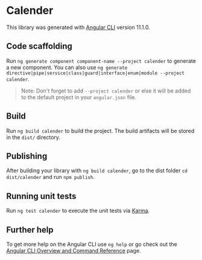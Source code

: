# Calender

This library was generated with [Angular CLI](https://github.com/angular/angular-cli) version 11.1.0.

## Code scaffolding

Run `ng generate component component-name --project calender` to generate a new component. You can also use `ng generate directive|pipe|service|class|guard|interface|enum|module --project calender`.
> Note: Don't forget to add `--project calender` or else it will be added to the default project in your `angular.json` file. 

## Build

Run `ng build calender` to build the project. The build artifacts will be stored in the `dist/` directory.

## Publishing

After building your library with `ng build calender`, go to the dist folder `cd dist/calender` and run `npm publish`.

## Running unit tests

Run `ng test calender` to execute the unit tests via [Karma](https://karma-runner.github.io).

## Further help

To get more help on the Angular CLI use `ng help` or go check out the [Angular CLI Overview and Command Reference](https://angular.io/cli) page.
